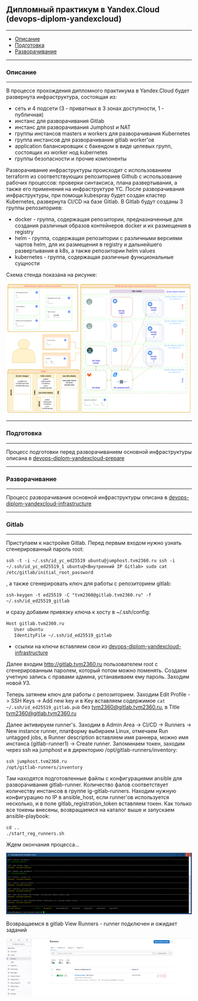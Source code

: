 ## Дипломный практикум в Yandex.Cloud (devops-diplom-yandexcloud)
---
  * [Описание](#Описание)
  * [Подготовка](#Подготовка)
  * [Разворачивание](#Разворачивание)

---
### Описание
---
В процессе прохождения дипломного практикума в Yandex.Cloud будет развернута инфраструктура, состоящая из:
+ сеть и 4 подсети (3 - приватных в 3 зонах доступности, 1 - публичная)
+ инстанс для разворачивания Gitlab
+ инстанс для разворачивания Jumphost и NAT
+ группы инстансов masters и workers для разворачивания Kubernetes
+ группа инстансов для разворачивания gitlab worker'ов
+ application балансировщик с бакендом в виде целевых групп, состоящих  из worker нод kubernetes
+ группы безопасности и прочие компоненты

Разворачивание инфраструктуры происходит c использованием terraform из соответствующих репозиториев Github с использование рабочих процессов: проверки синтаксиса, плана развертывания, а также его применения на инфраструктуре YC.
После разворачивания инфраструктуры, при помощи kubespray будет создан кластер Kubernetes, развернута CI/CD на базе Gitlab.
В Gitlab будут созданы 3 группы репозиториев:
+ docker - группа, содержащая репозитории, предназначенные для создания различныя образов контейнеров docker и их размещения в registry
+ helm - группа, содержащая репозитории с различными версиями чартов helm, для их размещения в registry и дальнейшего развертывания в k8s, а также репозитории helm values
+ kubernetes - группа, содержащая различные функциональные сущности

Схема стенда показана на рисунке:

![Stand](./pictures/Stand.png)

---
### Подготовка
---
Процесс подготовки перед разворачиванием основной инфраструктуры описана в [devops-diplom-yandexcloud-prepare](https://github.com/tvm2360/devops-diplom-yandexcloud-prepare)

---
### Разворачивание
---
Процесс разворачивания основной инфраструктуры описана в [devops-diplom-yandexcloud-infrastructure](https://github.com/tvm2360/devops-diplom-yandexcloud-infrastructure)

---
### Gitlab
---
Приступаем к настройке Gitlab. Перед первым входом нужно узнать сгенерированный пароль root:
```
ssh -t -i ~/.ssh/id_yc_ed25519 ubuntu@jumphost.tvm2360.ru ssh -i ~/.ssh/id_yc_ed25519_1 ubuntu@<Внутренний IP Gitlab> sudo cat /etc/gitlab/initial_root_password
```
, а также сгенерировать ключ для работы с репозиторием gitlab:
```
ssh-keygen -t ed25519 -C "tvm2360@gitlab.tvm2360.ru" -f ~/.ssh/id_ed25519_gitlab
```
и сразу добавим привязку ключа к хосту в ~/.ssh/config:
```
Host gitlab.tvm2360.ru
   User ubuntu
   IdentityFile ~/.ssh/id_ed25519_gitlab
```
+ ссылки на ключи вставляем свои из [devops-diplom-yandexcloud-infrastructure](https://github.com/tvm2360/devops-diplom-yandexcloud-infrastructure)

Далее входим http://gitlab.tvm2360.ru пользователем root с сгенерированным паролем, который потом можно поменять. Создаем учетную запись с правами админа, устанавиваем ему пароль. Заходим новой УЗ.

Теперь затянем ключ для работы с репозиторием. Заходим Edit Profile -> SSH Keys -> Add new key и в Key вставляем содержимое ```cat ~/.ssh/id_ed25519_gitlab.pub``` без tvm2360@gitlab.tvm2360.ru, в Title tvm2360@gitlab.tvm2360.ru

Далее активируем runner's. Заходим в Admin Area -> CI/CD -> Runners -> New instance runner, платформу выбираем Linux, отмечаем Run untagged jobs, в Runner description вставляем имя раннера, можно имя инстанса (gitlab-runner1) -> Create runner.
Запоминаем токен, заходим через ssh на jumphost и в директорию /opt/gitlab-runners/inventory:
```
ssh jumphost.tvm2360.ru
/opt/gitlab-runners/inventory
```
Там находятся подготовленные файлы с конфигурациями ansible для разворачивания gitlab-runner. Количество фалов соответствует количеству инстансов в группе ig-gitlab-runners. Находим нужную конфигурацию по IP в ansible_host, если runner'ов используется несколько, и в поле gitlab_registration_token вставляем токен.
Как только все токены внесены, возвращаемся на каталог выше и запускаем ansible-playbook:
```
cd ..
./start_reg_runners.sh
```
Ждем окончания процесса...

![Ansible-Gitlab-Runners](./pictures/Ansible-Gitlab-Runners.png)

Возвращаемся в gitlab View Runners - runner подключен и ожидает заданий

![Runners](./pictures/Runners.png)











